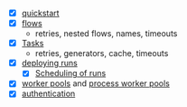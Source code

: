 
- [x] [quickstart](https://docs.prefect.io/v3/get-started/quickstart)
- [x] [flows](https://docs.prefect.io/v3/develop/write-flows#write-and-run-flows)
  - retries, nested flows, names, timeouts
- [x] [Tasks](https://docs.prefect.io/v3/develop/write-tasks#write-and-run-tasks)
  - retries, generators, cache, timeouts
- [x] [deploying runs](https://docs.prefect.io/v3/deploy/infrastructure-concepts/deploy-via-python)
  - [x] [Scheduling of runs](https://docs.prefect.io/v3/automate/add-schedules)
- [x] [worker pools](https://docs.prefect.io/v3/deploy/infrastructure-concepts/workers#learn-about-workers) and [process worker pools](https://prefect-python-sdk-docs.netlify.app/prefect/workers/process/)
- [x] [authentication](https://docs.prefect.io/v3/develop/settings-and-profiles#security-settings)
